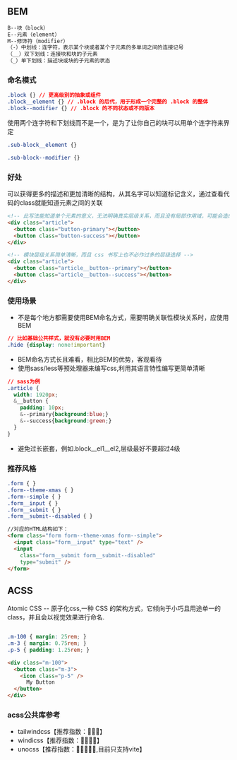## BEM
```txt
B--块（block）
E--元素（element）
M--修饰符（modifier）
（-）中划线：连字符，表示某个块或者某个子元素的多单词之间的连接记号
（__）双下划线：连接块和块的子元素
（_）单下划线：描述块或块的子元素的状态
```

### 命名模式
```css
.block {} // 更高级别的抽象或组件
.block__element {} // .block 的后代，用于形成一个完整的 .block 的整体
.block--modifier {} // .block 的不同状态或不同版本
```
使用两个连字符和下划线而不是一个，是为了让你自己的块可以用单个连字符来界定
```css
.sub-block__element {}

.sub-block--modifier {}
```
### 好处
可以获得更多的描述和更加清晰的结构，从其名字可以知道标记含义，通过查看代码的class就能知道元素之间的关联

```html
<!-- 此写法能知道单个元素的意义，无法明确真实层级关系，而且没有局部作用域，可能会造成样式污染 -->
<div class="article">
  <button class="button-primary"></button>
  <button class="button-success"></button>
</div>
```

```html
<!-- 模块层级关系简单清晰，而且 css 书写上也不必作过多的层级选择 -->
<div class="article">
  <button class="article__button--primary"></button>
  <button class="article__button--success"></button>
</div>
```

### 使用场景
- 不是每个地方都需要使用BEM命名方式，需要明确关联性模块关系时，应使用BEM

```css
// 比如基础公共样式，就没有必要时用BEM
.hide {display: none!important}
```

- BEM命名方式长且难看，相比BEM的优势，客观看待
- 使用sass/less等预处理器来编写css,利用其语言特性编写更简单清晰

```css
// sass为例
.article {
  width: 1920px;
  &__button {
    padding: 10px;
    &--primary{background:blue;}
    &--success{background:green;}
  }
}
```

- 避免过长嵌套，例如.block__el1__el2,层级最好不要超过4级

### 推荐风格

```css
.form { }
.form--theme-xmas { }
.form--simple { }
.form__input { }
.form__submit { }
.form__submit--disabled { }
```

```html
//对应的HTML结构如下：
<form class="form form--theme-xmas form--simple">
  <input class="form__input" type="text" />
  <input
    class="form__submit form__submit--disabled"
    type="submit" />
</form>
```

## ACSS

Atomic CSS -- 原子化css,一种 CSS 的架构方式，它倾向于小巧且用途单一的 class，并且会以视觉效果进行命名.

```css

.m-100 { margin: 25rem; }
.m-3 { margin: 0.75rem; }
.p-5 { padding: 1.25rem; }

```
```html
<div class="m-100">
  <button class="m-3">
    <icon class="p-5" />
      My Button
  </button>
</div>
```


### acss公共库参考
- tailwindcss【推荐指数：💛💛💛】
- windicss【推荐指数：💛💛💛💛】
- unocss【推荐指数：💛💛💛💛💛,目前只支持vite】
